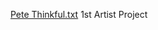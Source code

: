 [Pete Thinkful.txt](https://github.com/BeautifulDestiny/1st-Artist-Project/files/14891796/Pete.Thinkful.txt)
1st Artist Project
